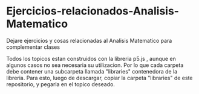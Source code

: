 # Ejercicios-relacionados-Analisis-Matematico
Dejare ejercicios y cosas relacionadas al Analisis Matematico para complementar clases

Todos los topicos estan construidos con la libreria p5.js , aunque en algunos casos no sea necesaria su utilizacion. Por lo que cada carpeta debe contener una subcarpeta llamada "libraries" contenedora de la libreria.
Para esto, luego de descargar, copiar la carpeta "libraries" de este repositorio, y pegarla en el topico deseado.

